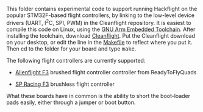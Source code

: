 This folder contains experimental code to support running Hackflight on the popular STM32F-based flight controllers,
by linking to the low-level device drivers (UART, I<sup>2</sup>C, SPI, PWM) in
the Cleanflight repository. It is easiest to compile this code on Linux, using
the [GNU Arm Embedded
Toolchain](https://developer.arm.com/open-source/gnu-toolchain/gnu-rm/downloads).
After installing the toolchain, download
[Cleanflight](https://github.com/cleanflight/cleanflight).  Put the Cleanflight
download on your desktop, or edit the line in the
[Makefile](https://github.com/simondlevy/Hackflight/blob/master/extras/stm32f/alienflightf3v1/Makefile#L26-L28)
to reflect where you put it. Then cd to the folder for your board and type
<tt>make</tt>.

The following flight controllers are currently supported:

* [Alienflight F3](http://www.readytoflyquads.com/alien-f3-brushed-flight-controller) brushed flight controller
controller from ReadyToFlyQuads

* [SP Racing F3](http://seriouslypro.com/spracingf3) brushless flight controller

What these boards have in common is the ability to short the boot-loader pads easily, either through a jumper
or boot button.  



